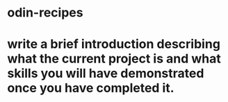 # odin-recipes
# write a brief introduction describing what the current project is and what skills you will have demonstrated once you have completed it.